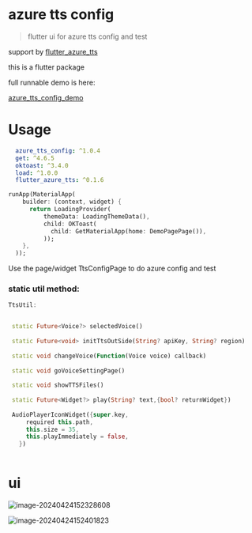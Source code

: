 # azure tts config 

>  flutter ui for azure tts config and test

support by [flutter_azure_tts](https://pub.dev/packages/flutter_azure_tts)

this is a flutter package

full runnable demo is here: 

[azure_tts_config_demo](https://github.com/hss01248/azure_tts_config_demo)

# Usage 

```yaml
  azure_tts_config: ^1.0.4
  get: ^4.6.5
  oktoast: ^3.4.0
  load: ^1.0.0
  flutter_azure_tts: ^0.1.6
```



```dart
runApp(MaterialApp(
    builder: (context, widget) {
      return LoadingProvider(
          themeData: LoadingThemeData(),
          child: OKToast(
            child: GetMaterialApp(home: DemoPagePage()),
          ));
    },
  ));
```

Use the page/widget TtsConfigPage to do azure config and test

### static util method:

```dart
TtsUtil:


 static Future<Voice?> selectedVoice()
   
 static Future<void> initTtsOutSide(String? apiKey, String? region) 
   
 static void changeVoice(Function(Voice voice) callback)
   
 static void goVoiceSettingPage()
   
 static void showTTSFiles()
   
 static Future<Widget?> play(String? text,{bool? returnWidget})
   
 AudioPlayerIconWidget({super.key,
     required this.path,
     this.size = 35,
     this.playImmediately = false,
   })
   
```



# ui

![image-20240424152328608](https://cdn.jsdelivr.net/gh/shuiniuhss/myimages@main/imagemac3/image-20240424152328608.png)



![image-20240424152401823](https://cdn.jsdelivr.net/gh/shuiniuhss/myimages@main/imagemac3/image-20240424152401823.png)
